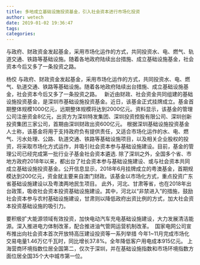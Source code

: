 ```yaml
---
title: 多地成立基础设施投资基金，引入社会资本进行市场化投资
author: wetech
date: 2019-01-02 19:36:47
tags: 
categories: 
---
```

与政府、财政资金发起基金，采用市场化运作的方式，共同投资水、电、燃气、轨道交通、铁路等基础设施。随着各地政府陆续出台措施、成立基础设施基金，社会资本今后又多了一条投资之路。  
<!-- more -->
杨佼
与政府、财政资金发起基金，采用市场化运作的方式，共同投资水、电、燃气、轨道交通、铁路等基础设施。随着各地政府陆续出台措施、成立基础设施基金，社会资本今后又多了一条投资之路。  
新近由财政、社会资金共同组建的基础设施投资基金，是深圳市基础设施投资基金。近日，该基金正式挂牌成立。基金首期整体规模1000亿元，远期整体规模将达到2000亿元。资料显示，该基金的管理公司注册资金8亿元，出资方为深圳特发集团、深圳投资控股有限公司、深圳创新投资集团三家公司，首期由深圳财政出资600亿元。
根据深圳基础设施投资基金人士称，该基金将用于支持政府负有提供责任，又适合市场化运作的水、电、燃气、污水处理、公路、轨道交通、铁路等基础设施项目，以及相关企业股权的投资，将采取市场化方式运作，并吸引社会资本参与基础设施建设。目前，基金的管理公司已经完成第一批行业子基金社会资本遴选.
除了深圳之外，全国多个省、市地方政府2018年以来，都出台了社会资本参与基础设施建设、或与社会资本共同成立基础设施投资基金。公开信息显示，2018年6月挂牌成立的粤澳基金，首期规模达到200亿元，资金就主要来自澳门财政。该基金以市场化方式，重点投资广东省基础设施建设以及粤澳两地民生项目。
此外，河北、甘肃等省，也在2018年出台政策，吸收社会资本投资基础设施建设。其中，河北以“非禁进入”的措施，鼓励社会资本参与农村基础设施建设，甘肃则以降低政府出资比例的方式，加大社会资本投资基础设施的吸引力。
 
 
 
要积极扩大能源领域有效投资，加快电动汽车充电基础设施建设，大力发展清洁能源。深入推进电力体制改革，配合推进油气管网运营机制改革。 
国家电网公司宣布推出向社会资本首次开放特高压建设投资等一系列举措
今年1~11月完成市场化交易电量1.46万亿千瓦时，同比增长37.8%。全年降低客户用电成本915亿元。
上海营商环境指数位居全国第二，仅次于深圳，并在基础设施指数和市场环境指数方面位居全国35个大中城市第一位。
